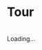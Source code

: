 # Tour
<!DOCTYPE html>
<html>
	<head>
		<meta http-equiv="Content-Type" content="text/html;charset=UTF-8" />
		<meta http-equiv="X-UA-Compatible" content="IE=edge" /> 
		<title></title>
		<meta name="viewport" content="width=device-width, initial-scale=1.0, minimum-scale=1.0, maximum-scale=1.0" />
		<meta name="apple-mobile-web-app-capable" content="yes" />
		<meta name="apple-mobile-web-app-status-bar-style" content="black" />
		<meta name="mobile-web-app-capable" content="yes" />
		<style type="text/css" title="Default">
			/* fullscreen */
			html {
				height:100%;
			}
			body {
				height:100%;
				margin: 0px;
				overflow:hidden; /* disable scrollbars */
				-webkit-tap-highlight-color: rgba(0, 0, 0, 0); /* remove highlight on tab for iOS/Android */
			}
			/* fix for scroll bars on webkit & >=Mac OS X Lion */ 
			::-webkit-scrollbar {
				background-color: rgba(0,0,0,0.5);
				width: 0.75em;
			}
			::-webkit-scrollbar-thumb {
    			background-color:  rgba(255,255,255,0.5);
			}
		</style>	
	</head>
	<body>
<!-- - - - - - - 8<- - - - - - cut here - - - - - 8<- - - - - - - -->
		<script type="text/javascript" src="pano2vr_player.js">
		</script>
		<script type="text/javascript" src="skin.js">
		</script>
		<script src="webvr/three.min.js"></script>
		<script src="webvr/webvr-polyfill.min.js"></script>
		<div id="container" style="width:100%;height:100%;overflow:hidden;">
		<br>Loading...<br><br>
		</div>
		<script type="text/javascript">
	
			// create the panorama player with the container
			pano=new pano2vrPlayer("container");
			// add the skin object
			skin=new pano2vrSkin(pano);
			// load the configuration
		
			window.addEventListener("load", function() {
				pano.readConfigUrlAsync("pano.xml");
			});
		</script>
		<noscript>
			<p><b>Please enable Javascript!</b></p>
		</noscript>
<!-- - - - - - - 8<- - - - - - cut here - - - - - 8<- - - - - - - --> 
		<!-- Hack needed to hide the url bar on iOS 9, iPhone 5s --> 
		<div style="width:1px;height:1px;"></div>
	</body>
</html>
